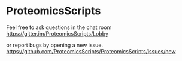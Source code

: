 # ProteomicsScripts

Feel free to ask questions in the chat room
https://gitter.im/ProteomicsScripts/Lobby

or report bugs by opening a new issue.
https://github.com/ProteomicsScripts/ProteomicsScripts/issues/new
